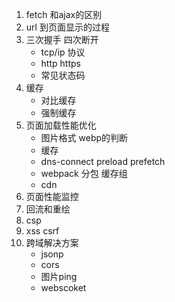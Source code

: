 1. fetch 和ajax的区别
2. url 到页面显示的过程
3. 三次握手 四次断开
    - tcp/ip 协议
    - http https
    - 常见状态码
4. 缓存
    - 对比缓存
    - 强制缓存
5. 页面加载性能优化
    - 图片格式 webp的判断
    - 缓存
    - dns-connect preload prefetch
    - webpack 分包 缓存组
    - cdn
6. 页面性能监控
7. 回流和重绘
8. csp
9. xss csrf
10. 跨域解决方案
    - jsonp
    - cors
    - 图片ping
    - webscoket


